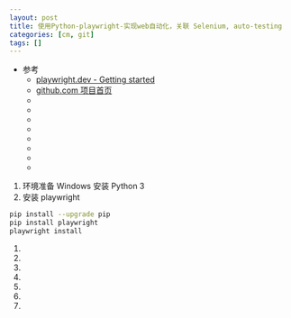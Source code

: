 ```yaml
---
layout: post
title: 使用Python-playwright-实现web自动化，关联 Selenium, auto-testing
categories: [cm, git]
tags: []
---
```


* 参考
  * [playwright.dev - Getting started](https://playwright.dev/python/docs/intro)
  * [github.com 项目首页](https://github.com/microsoft/playwright-python)
  * []()
  * []()
  * []()
  * []()
  * []()
  * []()
  * []()
  * []()




1. 环境准备
    Windows 安装 Python 3
1. 安装 playwright
~~~sh
pip install --upgrade pip
pip install playwright
playwright install
~~~
1. 
1. 
1. 
1. 
1. 
1. 
1. 






















































































